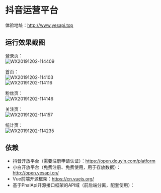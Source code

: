 # 抖音运营平台

体验地址：http://www.yesapi.top

## 运行效果截图
登录页：  
![WX20191202-114409](https://user-images.githubusercontent.com/12585518/69929196-1c27bd00-14f9-11ea-8609-fb51bf6ee571.png)  

首页：  
![WX20191202-114103](https://user-images.githubusercontent.com/12585518/69929207-29dd4280-14f9-11ea-82d8-a4dd9577997a.png)  
![WX20191202-114116](https://user-images.githubusercontent.com/12585518/69929215-31045080-14f9-11ea-8073-a585811e678f.png)  

粉丝页：  
![WX20191202-114146](https://user-images.githubusercontent.com/12585518/69929266-601ac200-14f9-11ea-9467-ab5047af3dfa.png)  

关注页：  
![WX20191202-114157](https://user-images.githubusercontent.com/12585518/69929293-7759af80-14f9-11ea-975f-59881222d4aa.png)  

统计页：  
![WX20191202-114235](https://user-images.githubusercontent.com/12585518/69929314-88a2bc00-14f9-11ea-948b-96007757781e.png)  

## 依赖

+ 抖音开放平台（需要注册申请认证）：https://open.douyin.com/platform
+ 小白开放平台（免费注册、免费使用，用于存放数据）：http://open.yesapi.cn/
+ Vue前端开源框架：https://cn.vuejs.org/
+ 基于PhalApi开源接口框架的API域（前后端分离，配套使用）：
